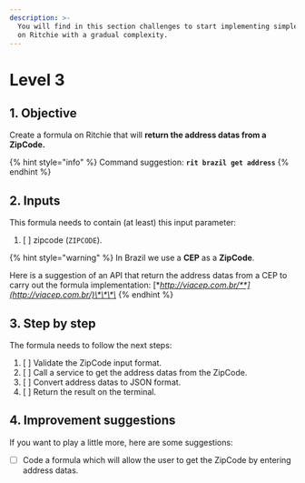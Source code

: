 ```yaml
---
description: >-
  You will find in this section challenges to start implementing simple formulas
  on Ritchie with a gradual complexity.
---
```


# Level 3

## 1. Objective

Create a formula on Ritchie that will **return the address datas from a ZipCode.**

{% hint style="info" %}
Command suggestion: **`rit brazil get address`**
{% endhint %}

## 2. Inputs

This formula needs to contain \(at least\) this input parameter:

1. [ ] zipcode \(`ZIPCODE`\).

{% hint style="warning" %}
In Brazil we use a **CEP** as a **ZipCode**.   
  
Here is a suggestion of an API that return the address datas from a CEP to carry out the formula implementation: [**http://viacep.com.br/**](http://viacep.com.br/)\*\*\*\*
{% endhint %}

## 3. Step by step

The formula needs to follow the next steps:

1. [ ] Validate the ZipCode input format. 
2. [ ] Call a service to get the address datas from the ZipCode. 
3. [ ] Convert address datas to JSON format. 
4. [ ] Return the result on the terminal.

## 4. Improvement suggestions

 If you want to play a little more, here are some suggestions:

* [ ] Code a formula which will allow the user to get the ZipCode by entering address datas.

